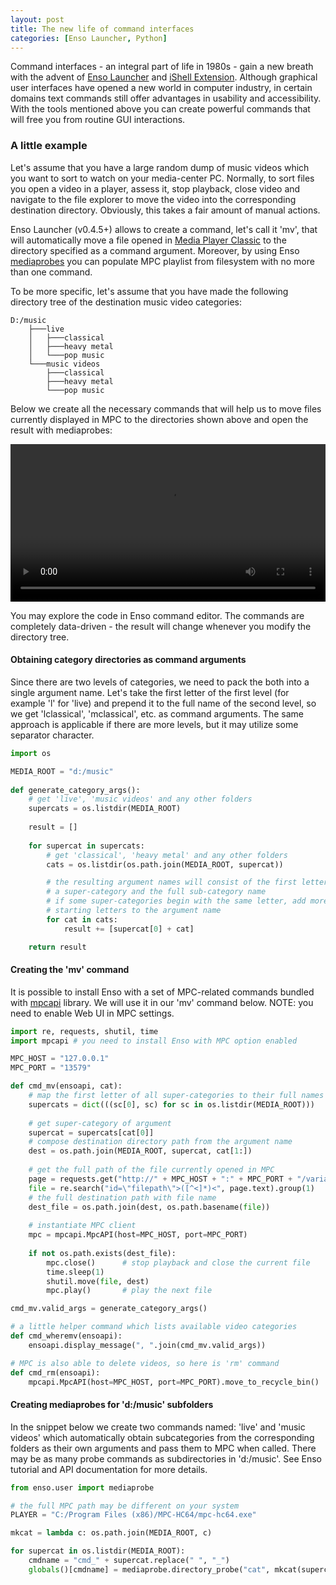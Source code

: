 ```yaml
---
layout: post
title: The new life of command interfaces
categories: [Enso Launcher, Python]
---
```


Command interfaces - an integral part of life in 1980s -  gain a new breath with
the advent of [Enso Launcher](https://gchristensen.github.io/enso-portable/) and
[iShell Extension](https://gchristensen.github.io/ishell/). Although
graphical user interfaces have opened a new world in computer industry, in
certain domains text commands still offer advantages in usability and
accessibility. With the tools mentioned above you can create powerful
commands that will free you from routine GUI interactions.

### A little example

Let's assume that you have a large random dump of music videos which you want to
sort to watch on your media-center PC. Normally, to sort files you open a video
in a player, assess it, stop playback, close video and navigate to the file explorer
to move the video into the corresponding destination directory. Obviously, this
takes a fair amount of manual actions.

Enso Launcher (v0.4.5+) allows to create a command, let's call it
'mv', that will automatically move a file opened in [Media Player
Classic](https://en.wikipedia.org/wiki/Media_Player_Classic) to the directory
specified as a command argument. Moreover, by using Enso
[mediaprobes](https://github.com/GChristensen/enso-portable#Mediaprobes) you can
populate MPC playlist from filesystem with no more than one command.

To be more specific, let's assume that you have made the following directory
tree of the destination music video categories:

```
D:/music
    ├───live
    │   ├───classical
    │   ├───heavy metal
    │   └───pop music
    └───music videos
        ├───classical
        ├───heavy metal
        └───pop music
```

Below we create all the necessary commands that will help us to move files
currently displayed in MPC to the directories shown above and open the result with 
mediaprobes:

<video src="/posts/videos/enso-demo.webm" width="100%" type="video/webm" controls></video>

You may explore the code in Enso command editor. The commands are completely
data-driven - the result will change whenever you modify the directory tree.

#### Obtaining category directories as command arguments

Since there are two levels of categories, we need to pack the both into a
single argument name. Let's take the first letter of the first level (for
example 'l' for 'live) and prepend it to the full name of the second level, so
we get 'lclassical', 'mclassical', etc. as command arguments. The same approach
is applicable if there are more levels, but it may utilize some separator
character.

```python
import os

MEDIA_ROOT = "d:/music"
 
def generate_category_args():  
    # get 'live', 'music videos' and any other folders
    supercats = os.listdir(MEDIA_ROOT)
    
    result = []
    
    for supercat in supercats:
        # get 'classical', 'heavy metal' and any other folders
        cats = os.listdir(os.path.join(MEDIA_ROOT, supercat))

        # the resulting argument names will consist of the first letter of
        # a super-category and the full sub-category name
        # if some super-categories begin with the same letter, add more   
        # starting letters to the argument name
        for cat in cats:
            result += [supercat[0] + cat]

    return result
```

#### Creating the 'mv' command

It is possible to install Enso with a set of MPC-related commands bundled with 
[mpcapi](https://github.com/Grokzen/mpcapi) library. We will use it in our 'mv' command below. 
NOTE: you need to enable Web UI in MPC settings.

```python
import re, requests, shutil, time
import mpcapi # you need to install Enso with MPC option enabled

MPC_HOST = "127.0.0.1"
MPC_PORT = "13579"

def cmd_mv(ensoapi, cat):
    # map the first letter of all super-categories to their full names
    supercats = dict(((sc[0], sc) for sc in os.listdir(MEDIA_ROOT)))
    
    # get super-category of argument
    supercat = supercats[cat[0]]
    # compose destination directory path from the argument name
    dest = os.path.join(MEDIA_ROOT, supercat, cat[1:])
    
    # get the full path of the file currently opened in MPC
    page = requests.get("http://" + MPC_HOST + ":" + MPC_PORT + "/variables.html")
    file = re.search("id=\"filepath\">([^<]*)<", page.text).group(1)
    # the full destination path with file name
    dest_file = os.path.join(dest, os.path.basename(file))
    
    # instantiate MPC client
    mpc = mpcapi.MpcAPI(host=MPC_HOST, port=MPC_PORT)
    
    if not os.path.exists(dest_file):
        mpc.close()      # stop playback and close the current file
        time.sleep(1)
        shutil.move(file, dest)
        mpc.play()       # play the next file

cmd_mv.valid_args = generate_category_args()

# a little helper command which lists available video categories
def cmd_wheremv(ensoapi):
    ensoapi.display_message(", ".join(cmd_mv.valid_args))

# MPC is also able to delete videos, so here is 'rm' command
def cmd_rm(ensoapi):
    mpcapi.MpcAPI(host=MPC_HOST, port=MPC_PORT).move_to_recycle_bin()
```

#### Creating mediaprobes for 'd:/music' subfolders

In the snippet below we create two commands named: 'live' and 'music videos'
which automatically obtain subcategories from the corresponding folders as
their own arguments and pass them to MPC when called. There may be as many probe commands
as subdirectories in 'd:/music'. See Enso tutorial and API documentation for
more details.

```python
from enso.user import mediaprobe

# the full MPC path may be different on your system
PLAYER = "C:/Program Files (x86)/MPC-HC64/mpc-hc64.exe"

mkcat = lambda c: os.path.join(MEDIA_ROOT, c)

for supercat in os.listdir(MEDIA_ROOT):
    cmdname = "cmd_" + supercat.replace(" ", "_")
    globals()[cmdname] = mediaprobe.directory_probe("cat", mkcat(supercat), PLAYER)
```